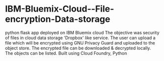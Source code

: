 # IBM-Bluemix-Cloud--File-encryption-Data-storage
python flask app deployed on IBM Bluemix cloud
The objective was security of files in cloud data storage 'Dropbox' like service. The user can upload a file which will be encrypted using GNU Privacy Guard and uploaded to the object store. The encrypted file can be downloaded & decrypted locally. The objects can be listed. Built using Cloud Foundry, Python
